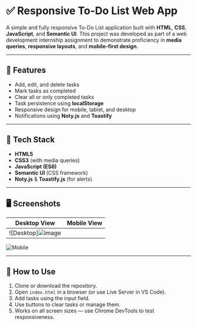 # ✅ Responsive To-Do List Web App

A simple and fully responsive To-Do List application built with **HTML**, **CSS**, **JavaScript**, and **Semantic UI**. This project was developed as part of a web development internship assignment to demonstrate proficiency in **media queries**, **responsive layouts**, and **mobile-first design**.

---

## 📱 Features

- Add, edit, and delete tasks
- Mark tasks as completed
- Clear all or only completed tasks
- Task persistence using **localStorage**
- Responsive design for mobile, tablet, and desktop
- Notifications using **Noty.js** and **Toastify**

---

## 🧰 Tech Stack

- **HTML5**
- **CSS3** (with media queries)
- **JavaScript (ES6)**
- **Semantic UI** (CSS framework)
- **Noty.js** & **Toastify.js** (for alerts)

---

## 🖥️ Screenshots

| Desktop View | Mobile View |
|--------------|-------------|
| ![Desktop]![image](https://github.com/user-attachments/assets/95f5b2d9-337b-4791-b3a9-f98e4d8b8ab9)


![Mobile](https://github.com/user-attachments/assets/279a5e97-3339-4626-8d89-7657793184de)

---

## 🔧 How to Use

1. Clone or download the repository.
2. Open `index.html` in a browser (or use Live Server in VS Code).
3. Add tasks using the input field.
4. Use buttons to clear tasks or manage them.
5. Works on all screen sizes — use Chrome DevTools to test responsiveness.


